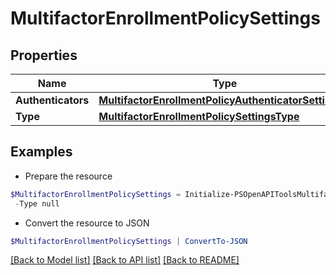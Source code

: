 # MultifactorEnrollmentPolicySettings
## Properties

Name | Type | Description | Notes
------------ | ------------- | ------------- | -------------
**Authenticators** | [**MultifactorEnrollmentPolicyAuthenticatorSettings[]**](MultifactorEnrollmentPolicyAuthenticatorSettings.md) |  | [optional] 
**Type** | [**MultifactorEnrollmentPolicySettingsType**](MultifactorEnrollmentPolicySettingsType.md) |  | [optional] 

## Examples

- Prepare the resource
```powershell
$MultifactorEnrollmentPolicySettings = Initialize-PSOpenAPIToolsMultifactorEnrollmentPolicySettings  -Authenticators null `
 -Type null
```

- Convert the resource to JSON
```powershell
$MultifactorEnrollmentPolicySettings | ConvertTo-JSON
```

[[Back to Model list]](../README.md#documentation-for-models) [[Back to API list]](../README.md#documentation-for-api-endpoints) [[Back to README]](../README.md)

